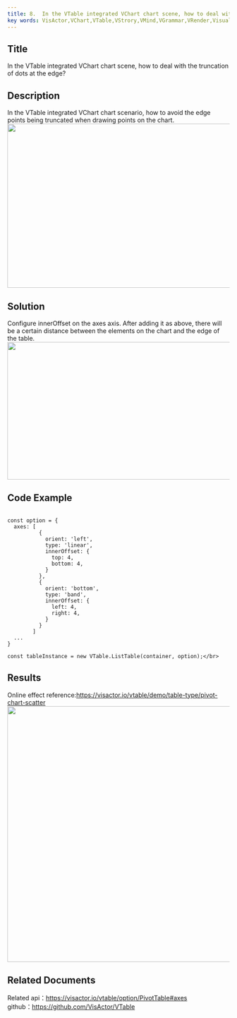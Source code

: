 ```yaml
---
title: 8.  In the VTable integrated VChart chart scene, how to deal with the truncation of dots at the edge?</br>
key words: VisActor,VChart,VTable,VStrory,VMind,VGrammar,VRender,Visualization,Chart,Data,Table,Graph,Gis,LLM
---
```

## Title

In the VTable integrated VChart chart scene, how to deal with the truncation of dots at the edge?</br>
## Description

In the VTable integrated VChart chart scenario, how to avoid the edge points being truncated when drawing points on the chart.</br>
<img src='https://cdn.jsdelivr.net/gh/xuanhun/articles/visactor/img/RUjJbYCjXoTh14xvUwgcDPTAncf.gif' alt='' width='1280' height='372'>

## Solution

Configure innerOffset on the axes axis. After adding it as above, there will be a certain distance between the elements on the chart and the edge of the table.</br>
<img src='https://cdn.jsdelivr.net/gh/xuanhun/articles/visactor/img/XtTLbGtHNoWltwxvjj5c0MOAn1g.gif' alt='' width='1280' height='312'>

## Code Example

```

const option = {
  axes: [
          {
            orient: 'left',
            type: 'linear',
            innerOffset: {
              top: 4,
              bottom: 4,
            }
          },
          {
            orient: 'bottom',
            type: 'band',
            innerOffset: {
              left: 4,
              right: 4,
            }
          }
        ]
  ...
}

const tableInstance = new VTable.ListTable(container, option);</br>
```
## Results

Online effect reference:https://visactor.io/vtable/demo/table-type/pivot-chart-scatter</br>
<img src='https://cdn.jsdelivr.net/gh/xuanhun/articles/visactor/img/HHa6b0VRgoHT47xrWZrcvaDlnxf.gif' alt='' width='1047' height='580'>

## Related Documents

Related api：https://visactor.io/vtable/option/PivotTable#axes</br>
github：https://github.com/VisActor/VTable</br>



